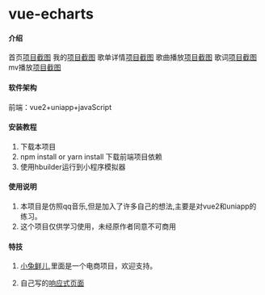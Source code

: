 # vue-echarts

#### 介绍
首页[项目截图](https://gitee.com/you-dont-have-to-play-around/uni-music/raw/master/static/%E6%95%88%E6%9E%9C%E5%9B%BE/%E9%A6%96%E9%A1%B5.PNG "屏幕截图.png")
我的[项目截图](https://gitee.com/you-dont-have-to-play-around/uni-music/raw/master/static/%E6%95%88%E6%9E%9C%E5%9B%BE/%E6%88%91%E7%9A%84.PNG "屏幕截图.png")
歌单详情[项目截图](https://gitee.com/you-dont-have-to-play-around/uni-music/raw/master/static/%E6%95%88%E6%9E%9C%E5%9B%BE/%E6%AD%8C%E5%8D%95%E8%AF%A6%E6%83%85.PNG "屏幕截图.png")
歌曲播放[项目截图](https://gitee.com/you-dont-have-to-play-around/uni-music/raw/master/static/%E6%95%88%E6%9E%9C%E5%9B%BE/%E6%AD%8C%E6%9B%B2%E6%92%AD%E6%94%BE.PNG "屏幕截图.png")
歌词[项目截图](https://gitee.com/you-dont-have-to-play-around/uni-music/raw/master/static/%E6%95%88%E6%9E%9C%E5%9B%BE/%E6%AD%8C%E8%AF%8D.PNG "屏幕截图.png")
mv播放[项目截图](https://gitee.com/you-dont-have-to-play-around/uni-music/raw/master/static/%E6%95%88%E6%9E%9C%E5%9B%BE/mv%E8%A7%86%E9%A2%91%E6%92%AD%E6%94%BE.PNG "屏幕截图.png")
#### 软件架构
前端：vue2+uniapp+javaScript

#### 安装教程

1.  下载本项目
2.  npm install or yarn install 下载前端项目依赖
3.  使用hbuilder运行到小程序模拟器

#### 使用说明

1.  本项目是仿照qq音乐,但是加入了许多自己的想法,主要是对vue2和uniapp的练习。
2.  这个项目仅供学习使用，未经原作者同意不可商用



#### 特技

1.  [小兔鲜儿](https://gitee.com/you-dont-have-to-play-around/eribbit-client-pc),里面是一个电商项目，欢迎支持。

2.  自己写的[响应式页面](https://gitee.com/you-dont-have-to-play-around/scaleway)
